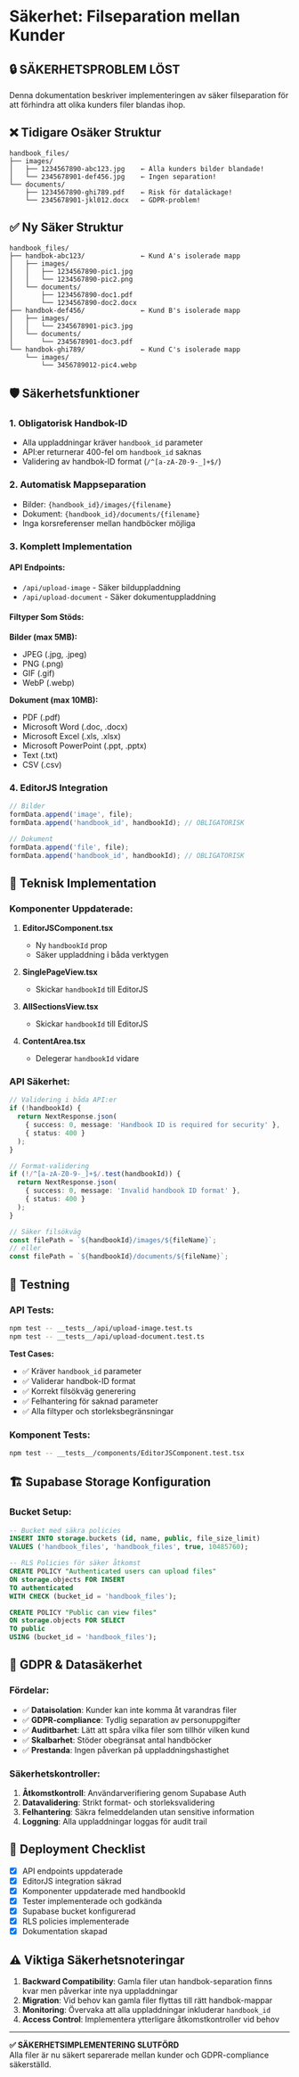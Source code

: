# Säkerhet: Filseparation mellan Kunder

## 🔒 **SÄKERHETSPROBLEM LÖST**

Denna dokumentation beskriver implementeringen av säker filseparation för att förhindra att olika kunders filer blandas ihop.

## ❌ **Tidigare Osäker Struktur**

```
handbook_files/
├── images/
│   ├── 1234567890-abc123.jpg    ← Alla kunders bilder blandade!
│   └── 2345678901-def456.jpg    ← Ingen separation!
└── documents/
    ├── 1234567890-ghi789.pdf    ← Risk för dataläckage!
    └── 2345678901-jkl012.docx   ← GDPR-problem!
```

## ✅ **Ny Säker Struktur**

```
handbook_files/
├── handbok-abc123/              ← Kund A's isolerade mapp
│   ├── images/
│   │   ├── 1234567890-pic1.jpg
│   │   └── 1234567890-pic2.png
│   └── documents/
│       ├── 1234567890-doc1.pdf
│       └── 1234567890-doc2.docx
├── handbok-def456/              ← Kund B's isolerade mapp
│   ├── images/
│   │   └── 2345678901-pic3.jpg
│   └── documents/
│       └── 2345678901-doc3.pdf
└── handbok-ghi789/              ← Kund C's isolerade mapp
    └── images/
        └── 3456789012-pic4.webp
```

## 🛡️ **Säkerhetsfunktioner**

### **1. Obligatorisk Handbok-ID**
- Alla uppladdningar kräver `handbook_id` parameter
- API:er returnerar 400-fel om `handbook_id` saknas
- Validering av handbok-ID format (`/^[a-zA-Z0-9-_]+$/`)

### **2. Automatisk Mappseparation**
- Bilder: `{handbook_id}/images/{filename}`
- Dokument: `{handbook_id}/documents/{filename}`
- Inga korsreferenser mellan handböcker möjliga

### **3. Komplett Implementation**

#### **API Endpoints:**
- `/api/upload-image` - Säker bilduppladdning
- `/api/upload-document` - Säker dokumentuppladdning

#### **Filtyper Som Stöds:**

**Bilder (max 5MB):**
- JPEG (.jpg, .jpeg)
- PNG (.png)
- GIF (.gif)
- WebP (.webp)

**Dokument (max 10MB):**
- PDF (.pdf)
- Microsoft Word (.doc, .docx)
- Microsoft Excel (.xls, .xlsx)
- Microsoft PowerPoint (.ppt, .pptx)
- Text (.txt)
- CSV (.csv)

### **4. EditorJS Integration**
```typescript
// Bilder
formData.append('image', file);
formData.append('handbook_id', handbookId); // OBLIGATORISK

// Dokument
formData.append('file', file);
formData.append('handbook_id', handbookId); // OBLIGATORISK
```

## 🔧 **Teknisk Implementation**

### **Komponenter Uppdaterade:**

1. **EditorJSComponent.tsx**
   - Ny `handbookId` prop
   - Säker uppladdning i båda verktygen

2. **SinglePageView.tsx**
   - Skickar `handbookId` till EditorJS

3. **AllSectionsView.tsx**
   - Skickar `handbookId` till EditorJS

4. **ContentArea.tsx**
   - Delegerar `handbookId` vidare

### **API Säkerhet:**

```typescript
// Validering i båda API:er
if (!handbookId) {
  return NextResponse.json(
    { success: 0, message: 'Handbook ID is required for security' },
    { status: 400 }
  );
}

// Format-validering
if (!/^[a-zA-Z0-9-_]+$/.test(handbookId)) {
  return NextResponse.json(
    { success: 0, message: 'Invalid handbook ID format' },
    { status: 400 }
  );
}

// Säker filsökväg
const filePath = `${handbookId}/images/${fileName}`;
// eller
const filePath = `${handbookId}/documents/${fileName}`;
```

## 🧪 **Testning**

### **API Tests:**
```bash
npm test -- __tests__/api/upload-image.test.ts
npm test -- __tests__/api/upload-document.test.ts
```

**Test Cases:**
- ✅ Kräver `handbook_id` parameter
- ✅ Validerar handbok-ID format
- ✅ Korrekt filsökväg generering
- ✅ Felhantering för saknad parameter
- ✅ Alla filtyper och storleksbegränsningar

### **Komponent Tests:**
```bash
npm test -- __tests__/components/EditorJSComponent.test.tsx
```

## 🏗️ **Supabase Storage Konfiguration**

### **Bucket Setup:**
```sql
-- Bucket med säkra policies
INSERT INTO storage.buckets (id, name, public, file_size_limit)
VALUES ('handbook_files', 'handbook_files', true, 10485760);

-- RLS Policies för säker åtkomst
CREATE POLICY "Authenticated users can upload files"
ON storage.objects FOR INSERT
TO authenticated
WITH CHECK (bucket_id = 'handbook_files');

CREATE POLICY "Public can view files"
ON storage.objects FOR SELECT
TO public
USING (bucket_id = 'handbook_files');
```

## 🔐 **GDPR & Datasäkerhet**

### **Fördelar:**
- ✅ **Dataisolation**: Kunder kan inte komma åt varandras filer
- ✅ **GDPR-compliance**: Tydlig separation av personuppgifter
- ✅ **Auditbarhet**: Lätt att spåra vilka filer som tillhör vilken kund
- ✅ **Skalbarhet**: Stöder obegränsat antal handböcker
- ✅ **Prestanda**: Ingen påverkan på uppladdningshastighet

### **Säkerhetskontroller:**
1. **Åtkomstkontroll**: Användarverifiering genom Supabase Auth
2. **Datavalidering**: Strikt format- och storleksvalidering
3. **Felhantering**: Säkra felmeddelanden utan sensitive information
4. **Loggning**: Alla uppladdningar loggas för audit trail

## 🚀 **Deployment Checklist**

- [x] API endpoints uppdaterade
- [x] EditorJS integration säkrad
- [x] Komponenter uppdaterade med handbookId
- [x] Tester implementerade och godkända
- [x] Supabase bucket konfigurerad
- [x] RLS policies implementerade
- [x] Dokumentation skapad

## ⚠️ **Viktiga Säkerhetsnoteringar**

1. **Backward Compatibility**: Gamla filer utan handbok-separation finns kvar men påverkar inte nya uppladdningar
2. **Migration**: Vid behov kan gamla filer flyttas till rätt handbok-mappar
3. **Monitoring**: Övervaka att alla uppladdningar inkluderar `handbook_id`
4. **Access Control**: Implementera ytterligare åtkomstkontroller vid behov

---

**✅ SÄKERHETSIMPLEMENTERING SLUTFÖRD**  
Alla filer är nu säkert separerade mellan kunder och GDPR-compliance säkerställd. 